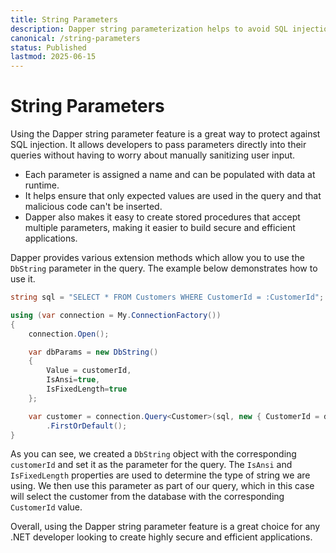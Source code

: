 ```yaml
---
title: String Parameters
description: Dapper string parameterization helps to avoid SQL injection attacks in applications that use dynamic SQL. It also makes the code more readable by replacing raw SQL strings with parameters, which are visible and can be used for debugging purposes.
canonical: /string-parameters
status: Published
lastmod: 2025-06-15
---
```


# String Parameters

Using the Dapper string parameter feature is a great way to protect against SQL injection. It allows developers to pass parameters directly into their queries without having to worry about manually sanitizing user input. 

 - Each parameter is assigned a name and can be populated with data at runtime. 
 - It helps ensure that only expected values are used in the query and that malicious code can't be inserted. 
 - Dapper also makes it easy to create stored procedures that accept multiple parameters, making it easier to build secure and efficient applications. 

Dapper provides various extension methods which allow you to use the `DbString` parameter in the query. The example below demonstrates how to use it. 

```csharp
string sql = "SELECT * FROM Customers WHERE CustomerId = :CustomerId";

using (var connection = My.ConnectionFactory())
{
	connection.Open();

	var dbParams = new DbString()
	{
		Value = customerId, 
		IsAnsi=true, 
		IsFixedLength=true 
	};

	var customer = connection.Query<Customer>(sql, new { CustomerId = dbParams })
		.FirstOrDefault();
}
```

As you can see, we created a `DbString` object with the corresponding `customerId` and set it as the parameter for the query. The `IsAnsi` and `IsFixedLength` properties are used to determine the type of string we are using. We then use this parameter as part of our query, which in this case will select the customer from the database with the corresponding `CustomerId` value. 

Overall, using the Dapper string parameter feature is a great choice for any .NET developer looking to create highly secure and efficient applications. 

